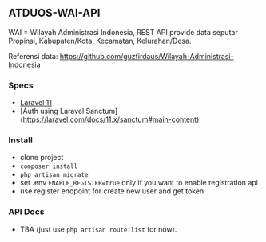 ## ATDUOS-WAI-API

WAI = Wilayah Administrasi Indonesia, REST API provide data seputar Propinsi, Kabupaten/Kota, Kecamatan, Kelurahan/Desa.

Referensi data: https://github.com/guzfirdaus/Wilayah-Administrasi-Indonesia

### Specs
* [Laravel 11](https://laravel.com/docs/11.x)
* [Auth using Laravel Sanctum] (https://laravel.com/docs/11.x/sanctum#main-content)

### Install
* clone project
* `composer install`
* `php artisan migrate`
* set .env `ENABLE_REGISTER=true` only if you want to enable registration api
* use register endpoint for create new user and get token

### API Docs
* TBA (just use `php artisan route:list` for now).
